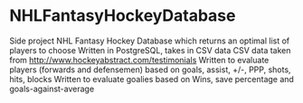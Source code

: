 # NHLFantasyHockeyDatabase
Side project
NHL Fantasy Hockey Database which returns an optimal list of players to choose
Written in PostgreSQL, takes in CSV data
CSV data taken from http://www.hockeyabstract.com/testimonials
Written to evaluate players (forwards and defensemen) based on goals, assist, +/-, PPP, shots, hits, blocks
Written to evaluate goalies based on Wins, save percentage and goals-against-average
